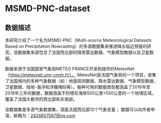 # MSMD-PNC-dataset
## 数据描述
本研究介绍了一个名为MSMD-PNC（Multi-source Meteorological Datasets Based on Precipitation Nowcasting）的多源数据集来推进降水临近预报的研究，该数据集来源包含了法国西北部的降雨雷达数据、气象模型数据以及卫星数据。

数据来源于法国国家气象局METEO FRANCE开发和提供的MeteoNet（https://meteonet.umr-cnrm.fr/）。 MeteoNet是法国气象局的一个项目，收集了法国境内的多种气象数据（如：地面观测数据、降水雷达数据、气象模型数据、卫星数据、陆地-海洋和浮雕掩码等）。每种可用的数据类型都涵盖了2016年至2018年三年的数据，数据涵盖不列塔尼海岸550公里×550公里的一个地理区域，覆盖了法国大都市的西北部和东南部。

该数据集是多源气象数据集，涵盖法国西北部12个气象变量；
数据可以向作者申请，邮箱为：2426657567@qq.com
